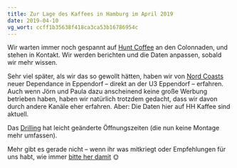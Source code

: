 ```yaml
---
title: Zur Lage des Kaffees in Hamburg im April 2019
date: 2019-04-10
vg_wort: ccff1b35638f418ca3ca53b16786954c
---
```


Wir warten immer noch gespannt auf [Hunt Coffee](/cafes/hunt/) an den Colonnaden, und stehen in Kontakt. Wir werden berichten und die Daten anpassen, sobald wir mehr wissen.

Sehr viel später, als wir das so gewollt hätten, haben wir von [Nord Coasts](/cafes/nord-coast/) neuer Dependance in Eppendorf – direkt an der U3 Eppendorf – erfahren. Auch wenn Jörn und Paula dazu anscheinend keine große Werbung betrieben haben, haben wir natürlich trotzdem gedacht, dass wir davon durch andere Kanäle eher erfahren. Aber: Die Daten hier auf HH Kaffee sind aktuell.

Das [Drilling](/cafes/drilling/) hat leicht geänderte Öffnungszeiten (die nun keine Montage mehr umfassen).

Mehr gibt es gerade nicht – wenn ihr was mitkriegt oder Empfehlungen für uns habt, wie immer [bitte her damit](/kontakt/) 🌞